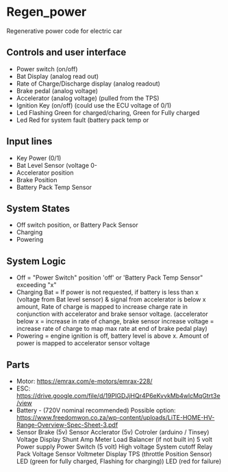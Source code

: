 # Regen_power
Regenerative power code for electric car

## Controls and user interface
- Power switch (on/off)
- Bat Display (analog read out)
- Rate of Charge/Discharge display (analog readout)
- Brake pedal (analog voltage)
- Accelerator (analog voltage) (pulled from the TPS)
- Ignition Key (on/off) (could use the ECU voltage of 0/1)
- Led Flashing Green for charged/charing, Green for Fully charged
- Led Red for system fault (battery pack temp or 


## Input lines
- Key Power (0/1)
- Bat Level Sensor (voltage 0-
- Accelerator position
- Brake Position
- Battery Pack Temp Sensor

## System States
- Off switch position, or Battery Pack Sensor
- Charging
- Powering

## System Logic

 - Off = "Power Switch" position 'off' or 'Battery Pack Temp Sensor" exceeding "x"
 - Charging Bat = If power is not requested, if battery is less than x (voltage from Bat level sensor) & signal from accelerator is below x amount, Rate of charge is mapped to increase charge rate in conjunction with accelerator and brake sensor voltage. (accelerator below x = increase in rate of change, brake sensor increase voltage = increase rate of charge to map max rate at end of brake pedal play)
 - Powering =  engine ignition is off, battery level is above x. Amount of power is mapped to accelerator sensor voltage

## Parts
- Motor: https://emrax.com/e-motors/emrax-228/
- ESC: https://drive.google.com/file/d/19PIGDJjHQr4P6eKvvkMb4wlcMqGtrt3e/view
- Battery - (720V nominal recommended) Possible option: https://www.freedomwon.co.za/wp-content/uploads/LiTE-HOME-HV-Range-Overview-Spec-Sheet-3.pdf
- Sensor Brake (5v)
Sensor Acclerator (5v)
Cotroler (arduino / Tinsey)
Voltage Display
Shunt 
Amp Meter 
Load Balancer (if not built in)
5 volt Power supply
Power Switch (5 volt)
High voltage System cutoff Relay
Pack Voltage Sensor
Voltmeter Display
TPS (throttle Position Sensor)
LED (green for fully charged, Flashing for charging))
LED (red for failure)
